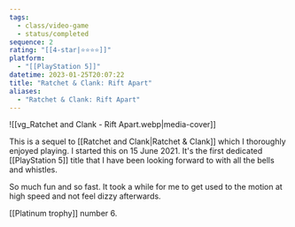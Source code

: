 ```yaml
---
tags:
  - class/video-game
  - status/completed
sequence: 2
rating: "[[4-star|⭐️⭐️⭐️⭐️]]"
platform:
  - "[[PlayStation 5]]"
datetime: 2023-01-25T20:07:22
title: "Ratchet & Clank: Rift Apart"
aliases:
  - "Ratchet & Clank: Rift Apart"
---
```

![[vg_Ratchet and Clank - Rift Apart.webp|media-cover]]

This is a sequel to [[Ratchet and Clank|Ratchet & Clank]] which I thoroughly enjoyed playing. I started this on 15 June 2021. It's the first dedicated [[PlayStation 5]] title that I have been looking forward to with all the bells and whistles.

So much fun and so fast. It took a while for me to get used to the motion at high speed and not feel dizzy afterwards.

[[Platinum trophy]] number 6.